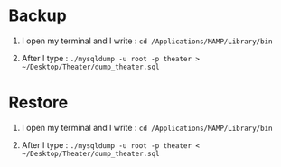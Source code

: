 # Backup

1. I open my terminal and I write : 
```cd /Applications/MAMP/Library/bin```

2. After I type : 
```./mysqldump -u root -p theater > ~/Desktop/Theater/dump_theater.sql```

# Restore

1. I open my terminal and I write : 
```cd /Applications/MAMP/Library/bin```

2. After I type : 
```./mysqldump -u root -p theater < ~/Desktop/Theater/dump_theater.sql```


